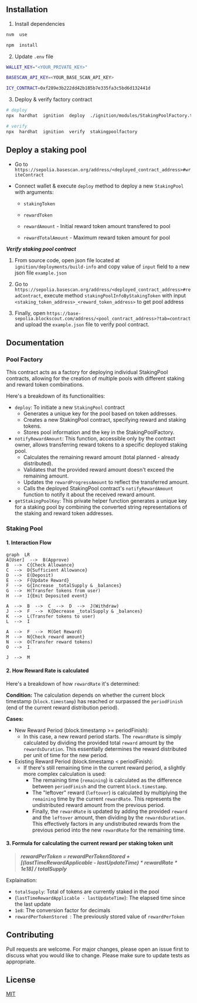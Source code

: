 ##  Installation
1. Install dependencies
```bash
nvm  use

npm  install
```

2. Update `.env` file
```bash
WALLET_KEY="<YOUR_PRIVATE_KEY>"

BASESCAN_API_KEY=<YOUR_BASE_SCAN_API_KEY>

ICY_CONTRACT=0xf289e3b222dd42b185b7e335fa3c5bd6d132441d
```

3. Deploy & verify factory contract
```bash
# deploy
npx  hardhat  ignition  deploy  ./ignition/modules/StakingPoolFactory.ts  --network  base-sepolia  --deployment-id  stakingpoolfactory

# verify
npx  hardhat  ignition  verify  stakingpoolfactory
```

##  Deploy a staking pool
- Go to `https://sepolia.basescan.org/address/<deployed_contract_address>#writeContract`
- Connect wallet & execute `deploy` method to deploy a new `StakingPool` with arguments:

   -  `stakingToken`

   -  `rewardToken`

  -  `rewardAmount` - Initial reward token amount transfered to pool

  -  `rewardTotalAmount` - Maximum reward token amount for pool


***Verify staking pool contract***

1. From source code, open json file located at `ignition/deployments/build-info` and copy value of `input` field to a new json file `example.json`

2. Go to `https://sepolia.basescan.org/address/<deployed_contract_address>#readContract`, execute method `stakingPoolInfoByStakingToken` with input `<staking_token_address>_<reward_token_address>` to get pool address

3. Finally, open `https://base-sepolia.blockscout.com/address/<pool_contract_address>?tab=contract` and upload the `example.json` file to verify pool contract.

## Documentation
### Pool Factory
This contract acts as a factory for deploying individual StakingPool contracts, allowing for the creation of multiple pools with different staking and reward token combinations. 

Here's a breakdown of its functionalities:
- `deploy`: To initiate a new `StakingPool` contract
	- Generates a unique key for the pool based on token addresses.
	- Creates a new StakingPool contract, specifying reward and staking tokens.
	- Stores pool information and the key in the StakingPoolFactory.
- `notifyRewardAmount`: This function, accessible only by the contract owner, allows transferring reward tokens to a specific deployed staking pool.
	- Calculates the remaining reward amount (total planned - already distributed).
	- Validates that the provided reward amount doesn't exceed the remaining amount.
	- Updates the  `rewardProgressAmount`  to reflect the transferred amount.
	- Calls the deployed StakingPool contract's  `notifyRewardAmount`  function to notify it about the received reward amount.
- `getStakingPoolKey`: This private helper function generates a unique key for a staking pool by combining the converted string representations of the staking and reward token addresses.

### Staking Pool
#### 1. Interaction Flow
```mermaid
graph  LR
A[User]  -->  B(Approve)
B  -->  C{Check Allowance}
C  -->  D{Sufficient Allowance}
D  -->  E(Deposit)
E  -->  F{Update Reward}
F  -->  G{Increase _totalSupply & _balances}
G  -->  H(Transfer tokens from user)
H  -->  I{Emit Deposited event}

A  -->  B  -->  C  -->  D  -->  J(Withdraw)
J  -->  F  -->  K{Decrease _totalSupply & _balances}
K  -->  L(Transfer tokens to user)
L  -->  I

A  -->  F  -->  M(Get Reward)
M  -->  N{Check reward amount}
N  -->  O(Transfer reward tokens)
O  -->  I

J  -->  M
```
#### 2. How Reward Rate is calculated
Here's a breakdown of how `rewardRate` it's determined:

**Condition:** The calculation depends on whether the current block timestamp (`block.timestamp`) has reached or surpassed the  `periodFinish`  (end of the current reward distribution period).

**Cases:**
 - New Reward Period (block.timestamp >= periodFinish):
	-   In this case, a new reward period starts. The  `rewardRate`  is simply calculated by dividing the provided total  `reward`  amount by the  `rewardsDuration`. This essentially determines the reward distributed per unit of time for the new period.
 - Existing Reward Period (block.timestamp < periodFinish):
	 - If there's still remaining time in the current reward period, a slightly more complex calculation is used:
	    -  The remaining time (`remaining`) is calculated as the difference between  `periodFinish`  and the current  `block.timestamp`.
		-   The "leftover" reward (`leftover`) is calculated by multiplying the  `remaining`  time by the current  `rewardRate`. This represents the undistributed reward amount from the previous period.
	    -   Finally, the  `rewardRate`  is updated by adding the provided  `reward`  and the  `leftover`  amount, then dividing by the  `rewardsDuration`. This effectively factors in any undistributed rewards from the previous period into the new  `rewardRate`  for the remaining time.

#### 3. Formula for calculating the current reward per staking token unit
> _**rewardPerToken = rewardPerTokenStored + [(lastTimeRewardApplicable - lastUpdateTime) * rewardRate * 1e18] / totalSupply**_

Explaination:
- `totalSupply`: Total of tokens are currently staked in the pool
- (`lastTimeRewardApplicable - lastUpdateTime`): The elapsed time since the last update
- `1e8`: The conversion factor for decimals
- `rewardPerTokenStored `: The previously stored value of `rewardPerToken`

##  Contributing
Pull requests are welcome. For major changes, please open an issue first
to discuss what you would like to change.
Please make sure to update tests as appropriate.

##  License
[MIT](https://choosealicense.com/licenses/mit/)
